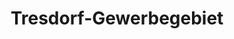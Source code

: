 ---
title: Tresdorf-Gewerbegebiet
url: /tresdorf-gewerbegebiet/
latitude: 48.366
longitude: 16.356
---